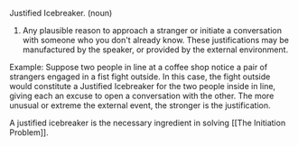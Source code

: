 
Justified Icebreaker. (noun)

1. Any plausible reason to approach a stranger or initiate a conversation with someone who you don't already know. These justifications may be manufactured by the speaker, or provided by the external environment.

Example: Suppose two people in line at a coffee shop notice a pair of strangers engaged in a fist fight outside. In this case, the fight outside would constitute a Justified Icebreaker for the two people inside in line, giving each an excuse to open a conversation with the other. The more unusual or extreme the external event, the stronger is the justification.

A justified icebreaker is the necessary ingredient in solving [[The Initiation Problem]].